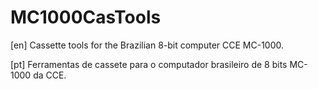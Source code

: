 MC1000CasTools
==============

[en] Cassette tools for the Brazilian 8-bit computer CCE MC-1000.

[pt] Ferramentas de cassete para o computador brasileiro de 8 bits MC-1000 da CCE.
